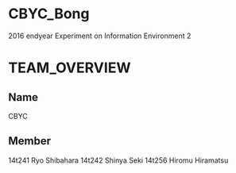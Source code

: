 # CBYC_Bong

2016 endyear
Experiment on Information Environment 2

# TEAM_OVERVIEW

## Name

CBYC

## Member

14t241 Ryo Shibahara
14t242 Shinya Seki
14t256 Hiromu Hiramatsu